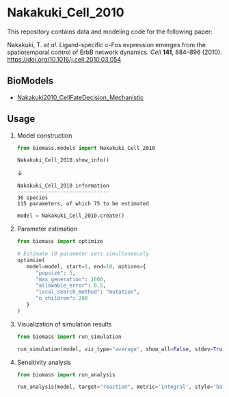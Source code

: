 # Nakakuki_Cell_2010

This repository contains data and modeling code for the following paper:

Nakakuki, T. _et al._ Ligand-specific c-Fos expression emerges from the spatiotemporal control of ErbB network dynamics. _Cell_ **141**, 884–896 (2010). https://doi.org/10.1016/j.cell.2010.03.054

## BioModels

- [Nakakuki2010_CellFateDecision_Mechanistic](https://www.ebi.ac.uk/biomodels/BIOMD0000000250)

## Usage

1. Model construction

   ```python
   from biomass.models import Nakakuki_Cell_2010

   Nakakuki_Cell_2010.show_info()
   ```

   ↓

   ```
   Nakakuki_Cell_2010 information
   ------------------------------
   36 species
   115 parameters, of which 75 to be estimated
   ```

   ```python
   model = Nakakuki_Cell_2010.create()
   ```

1. Parameter estimation

   ```python
   from biomass import optimize

   # Estimate 10 parameter sets simultaneously
   optimize(
      model=model, start=1, end=10, options={
         "popsize": 5,
         "max_generation": 1000,
         "allowable_error": 0.5,
         "local_search_method": "mutation",
         "n_children": 200
      }
   )
   ```

1. Visualization of simulation results

   ```python
   from biomass import run_simulation

   run_simulation(model, viz_type="average", show_all=False, stdev=True)
   ```

1. Sensitivity analysis

   ```python
   from biomass import run_analysis

   run_analysis(model, target="reaction", metric='integral', style='barplot')
   ```
